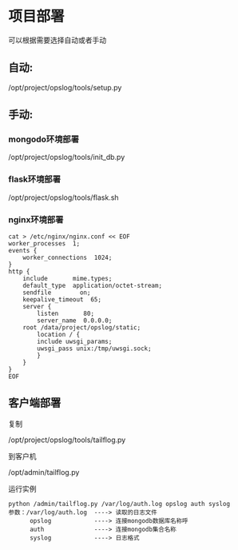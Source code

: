 # 项目部署
可以根据需要选择自动或者手动
## 自动:
/opt/project/opslog/tools/setup.py
## 手动:
### mongodo环境部署
/opt/project/opslog/tools/init_db.py
### flask环境部署
/opt/project/opslog/tools/flask.sh
### nginx环境部署
    cat > /etc/nginx/nginx.conf << EOF
    worker_processes  1;
    events {
        worker_connections  1024;
    }
    http {
        include       mime.types;
        default_type  application/octet-stream;
        sendfile        on;
        keepalive_timeout  65;
        server {
            listen       80;
            server_name  0.0.0.0;
        root /data/project/opslog/static;
            location / { 
            include uwsgi_params; 
            uwsgi_pass unix:/tmp/uwsgi.sock; 
            }
        }
    }
    EOF

## 客户端部署
复制

/opt/project/opslog/tools/tailflog.py

到客户机

/opt/admin/tailflog.py

运行实例

    python /admin/tailflog.py /var/log/auth.log opslog auth syslog
    参数：/var/log/auth.log  ----> 读取的日志文件
          opslog            ----> 连接mongodb数据库名称呼
          auth              ----> 连接mongodb集合名称
          syslog            ----> 日志格式
